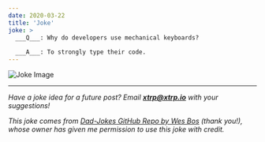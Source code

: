 ```yaml
---
date: 2020-03-22
title: 'Joke'
joke: >
  ___Q___: Why do developers use mechanical keyboards?
  
  ___A___: To strongly type their code.
---
```


![Joke Image](https://private.xtrp.io/projects/DailyDeveloperJokes/public_image_server/images/5e1259a186412.png)

---
*Have a joke idea for a future post? Email **[xtrp@xtrp.io](mailto:xtrp@xtrp.io)** with your suggestions!*

*This joke comes from [Dad-Jokes GitHub Repo by Wes Bos](https://github.com/wesbos/dad-jokes) (thank you!), whose owner has given me permission to use this joke with credit.*

<!-- 
Joke text:
**Q**: Why do developers use mechanical keyboards?

**A**: To strongly type their code.
 -->

